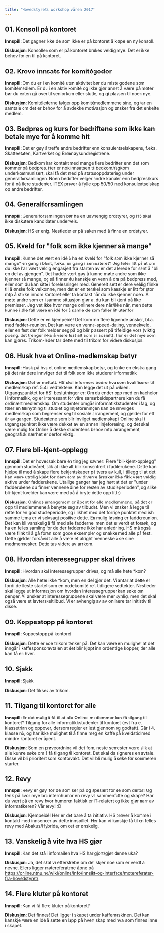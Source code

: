 ```yaml
---
title: "Hovedstyrets workshop våren 2017"
---
```


## 01. Konsoll på kontoret
**Innspill**: Det gagner ikke de som ikke er på kontoret å kjøpe en ny konsoll.

**Diskusjon**: Konsollen som er på kontoret brukes veldig mye. Det er ikke behov for en til på kontoret.

## 02. Kreve innsats for komitégoder
**Innspill**: Om du er i en komité uten aktivitet bør du miste godene som komitémedlem. Er du i en aktiv komité og ikke gjør annet å være på møter bør du enten gå over til seniorkom eller slutte, og gi plassen til noen nye.

**Diskusjon**: Komitélederne følger opp komitémedlemmene sine, og tar en samtale om det er behov for å avdekke motivasjon og ønsker fra det enkelte medlem.

## 03. Bedpres og kurs for bedriftene som ikke kan betale mye for å komme hit
**Innspill**: Det er gøy å treffe andre bedrifter enn konsulentselskapene, f.eks. Skatteetaten, Kartverket og Brønnøysundregistrene. 

**Diskusjon**: Bedkom har kontakt med mange flere bedrifter enn det som kommer på bedpres. Her er nok innsatsen til bedkom/fagkom underkommunisert, skal få det med på statusoppdatering under generalforsamlingen. Noen bedrifter velger andre kanaler enn bedpres/kurs for å nå flere studenter. ITEX prøver å fylle opp 50/50 med konsulentselskap og andre bedrifter. 

## 04. Generalforsamlingen
**Innspill**: Generalforsamlingen bør ha en uavhengig ordstyrer, og HS skal ikke diskutere kandidater underveis.

**Diskusjon**: HS er enig. Nestleder er på saken med å finne en ordstyrer.

## 05. Kveld for "folk som ikke kjenner så mange"
**Innspill**: Kunne det vært en idé å ha en kveld for "folk som ikke kjenner så mange" en gang i blant, f.eks. én gang i semesteret? Jeg føler litt på at om du ikke har vært veldig engasjert fra starten av er det allerede for sent å "bli en del av gjengen". Det hadde vært gøy å kunne møte andre som ikke kjenner så mange, og så finner du kanskje en venn å dra på bedpress med, eller som du kan sitte i forelesninger med. Generelt sett er dere veldig flinke til å ønske folk velkomne, men det er en terskel som kanskje er litt for stor mtp å stikke innom kontoret eller ta kontakt når du ikke kjenner noen. Å møte andre som er i samme situasjon gjør at du kan bli kjent på like premisser. Jeg vet ikke hvor mange onlinere dere når/ikke når, men dette kunne i alle fall være en idé for å samle de som faller litt utenfor

**Diskusjon**: Dette er en kjempeidé! Det kom inn flere lignende ønsker, bl.a. med fadder-reunion. Det kan være en venne-speed-dating, vennekveld, eller en fest der folk melder seg på og blir plassert på tilfeldige vors (viktig poeng: det trenger ikke å være fest alt som er sosialt). Her er det mye som kan gjøres. Trikom-leder tar dette med til trikom for videre diskusjon. 

## 06. Husk hva et Online-medlemskap betyr
**Innspill**: Husk på hva et online medlemskap betyr, og tenke en ekstra gang på det når dere innvilger det til folk som ikke studerer informatikk

**Diskusjon**: Det er mottatt. HS skal informere bedre hva som kvalifiserer til medlemskap ref. 5.4 i vedtektene. Kan legge det ut på wikien. Utgangspunktet for HS' beslutninger er: Om du ender opp med en bachelor i informatikk, og er interessant for våre samarbeidspartnere kan du få ordinært medlemskap. Om studenter omgås informatikkstudenter i fag, og føler en tilknytning til studiet og linjeforeningen kan de innvilges medlemskap som begrenser seg til sosiale arrangement, og gjelder for ett år av gangen. Studentene som blir invilget medlemskap i Online skal i utgangspunktet ikke være dekket av en annen linjeforening, og det skal være mulig for Online å dekke studentens behov mtp arrangement, geografisk nærhet er derfor viktig.

## 07. Flere bli-kjent-opplegg
**Innspill**: Det er hovedsak bare én ting jeg savner: Flere "bli-kjent-opplegg" gjennom studieåret, slik at ikke alt blir konsentrert i fadderukene. Dette kan hjelpe til med å skape flere bekjentskaper på tvers av kull, i tillegg til at det kan være utrolig kjekt for dem som av diverse årsaker ikke fikk vært veldig aktive under fadderukene. Utallige ganger har jeg hørt at det er "under fadderukene du finner vennene dine for resten av studieperioden", og slike bli-kjent-kvelder kan være med på å bryte dette opp litt :)

**Diskusjon**: Onlines arrangement er åpent for alle medlemmene, så det er opp til medlemmene å benytte seg av tilbudet. Men vi ønsker å legge til rette for en god studieperiode, og i likhet med det forrige punktet med ish samme tema er vi selvsagt positive dette. En mulig løsning er faddereunion. Det kan bli vanskelig å få med alle fadderne, men det er verdt et forsøk, og ha en felles samling for de der fadderne ikke har anledning. HS må også være flink til å gå foran som gode eksempler og snakke med alle på fest. Dette gjelder forsåvidt alle å være et alright menneske å se sine medmennesker. Dette tas videre av arrkom.

## 08. Hvordan interessegrupper skal drives
**Innspill**: Hvordan skal interessegrupper drives, og må alle hete *kom?

**Diskusjon**: Alle heter ikke *kom, men en del gjør det. Vi antar at dette er fordi de fleste startet som en nodekomité ref. tidligere vedtekter. Nestleder skal legge ut informasjon om hvordan interessegrupper kan søke om penger. Vi ønsker at interessegruppene skal være mer synlig, men det skal også være et lavterskeltilbud. Vi er avhengig av av onlinere tar initiativ til disse.

## 09. Koppestopp på kontoret
**Innspill**: Koppestopp på kontoret

**Diskusjon**: Dette er noe trikom tenker på. Det kan være en mulighet at det inngår i kaffesponsoravtalen at det blir kjøpt inn ordentlige kopper, der alle kan få en hver. 

## 10. Sjakk
**Innspill**: Sjakk

**Diskusjon**: Det fikses av trikom.

## 11. Tilgang til kontoret for alle
**Innspill**: Er det mulig å få til at alle Online-medlemmer kan få tilgang til kontoret? Tilgang for alle informatikkstudenter til kontoret (evt fra et klassetrinn og oppover, dersom regler er lest gjennom og godtatt). Går i 4. klasse nå, og har ikke mulighet til å finne meg en kaffe på kveldstid med mindre kontoret er åpent.

**Diskusjon**: Som en prøveordning vil det fom. neste semester være slik at alle kunne søke om å få tilgang til kontoret. Det skal da signeres en avtale. Disse vil bli prioritert som kontorvakt. Det vil bli mulig å søke før sommeren starter.

## 12. Revy
**Innspill**: Revy er gøy, for de som ser på og spesielt for de som deltar! Og tenk på hvor mye bra internhumor en revy vil sammenfatte og skape? Har du vært på en revy hvor humoren faktisk er IT-relatert og ikke gjør narr av informatikeren? Vår revy! :D

**Diskusjon**: Kjempeidé! Her er det bare å ta initiativ. HS prøver å komme i kontakt med innsender av dette innspillet. Her kan vi kanskje få til en felles revy med Abakus/Hybrida, om det er ønskelig.

## 13. Vanskelig å vite hva HS gjør
**Innspill**: Kan det stå i infomailen hva HS har gjort/gjør denne uka?

**Diskusjon**: Ja, det skal vi etterstrebe om det skjer noe som er verdt å nevne. Ellers ligger møtereferatene åpne på https://online.ntnu.no/wiki/online/info/innsikt-og-interface/motereferater-fra-hovedstyret/

## 14. Flere kluter på kontoret
**Innspill**: Kan vi få flere kluter på kontoret?

**Diskusjon**: Det finnes! Det ligger i skapet under kaffemaskinen. Det kan kanskje være en idé å sette en lapp på hvert skap med hva som finnes inne i skapet.